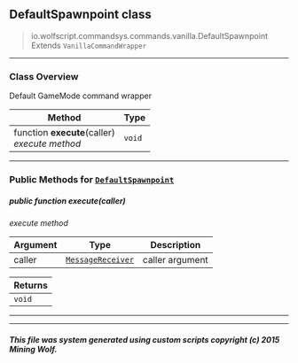## DefaultSpawnpoint __class__

>io.wolfscript.commandsys.commands.vanilla.DefaultSpawnpoint
>Extends `VanillaCommandWrapper`

---

### Class Overview

Default GameMode command wrapper

Method | Type   
--- | :--- 
 function __execute__(caller) <br> _execute method_ | `void`



---


### Public Methods for [`DefaultSpawnpoint`](DefaultSpawnpoint.md)

##### <a id='execute'></a>public  function __execute__(caller)

_execute method_

Argument | Type | Description  
--- | --- | --- 
caller | [`MessageReceiver`](../../../chat/MessageReceiver.md) | caller argument

Returns | 
--- | 
`void` |


---
---


##### This file was system generated using custom scripts copyright (c) 2015 Mining Wolf.
	

